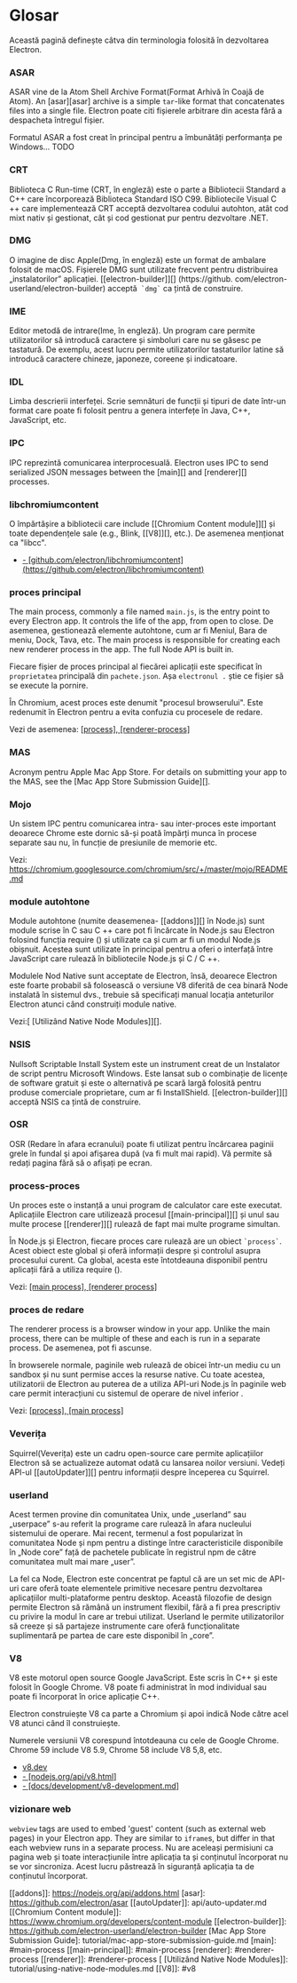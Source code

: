 # Glosar

Această pagină definește câtva din terminologia folosită în dezvoltarea Electron.

### ASAR

ASAR vine de la Atom Shell Archive Format(Format Arhivă în Coajă de Atom). An [asar][asar] archive is a simple `tar`-like format that concatenates files into a single file. Electron poate citi fișierele arbitrare din acesta fără a despacheta întregul fișier.

Formatul ASAR a fost creat în principal pentru a îmbunătăți performanța pe Windows... TODO

### CRT

Biblioteca C Run-time (CRT, în engleză) este o parte a Bibliotecii Standard a C++ care încorporează Biblioteca Standard ISO C99. Bibliotecile Visual C ++ care implementează CRT acceptă dezvoltarea codului autohton, atât cod mixt nativ și gestionat, cât și cod gestionat pur pentru dezvoltare .NET.

### DMG

O imagine de disc Apple(Dmg, în engleză) este un format de ambalare folosit de macOS. Fișierele DMG sunt utilizate frecvent pentru distribuirea „instalatorilor” aplicației. [[electron-builder]][] (https://github. com/electron-userland/electron-builder) acceptă``  `dmg` `` ca țintă de construire.

### IME

Editor metodă de intrare(Ime, în engleză). Un program care permite utilizatorilor să introducă caractere și simboluri care nu se găsesc pe tastatură. De exemplu, acest lucru permite utilizatorilor tastaturilor latine să introducă caractere chineze, japoneze, coreene și indicatoare.

### IDL

Limba descrierii interfeței. Scrie semnături de funcții și tipuri de date într-un format care poate fi folosit pentru a genera interfețe în Java, C++, JavaScript, etc.

### IPC

IPC reprezintă comunicarea interprocesuală. Electron uses IPC to send serialized JSON messages between the [main][] and [renderer][] processes.

### libchromiumcontent

O împărtășire a bibliotecii care include [[Chromium Content module]][] și toate dependențele sale (e.g., Blink, [[V8]][], etc.). De asemenea menționat ca "libcc".

- [- \[github.com/electron/libchromiumcontent\](https://github.com/electron/libchromiumcontent)](https://github.com/electron/libchromiumcontent)

### proces principal

The main process, commonly a file named `main.js`, is the entry point to every Electron app. It controls the life of the app, from open to close. De asemenea, gestionează elemente autohtone, cum ar fi Meniul, Bara de meniu, Dock, Tava, etc. The main process is responsible for creating each new renderer process in the app. The full Node API is built in.

Fiecare fișier de proces principal al fiecărei aplicații este specificat în `proprietatea` principală din `pachete.json`. Așa `electronul .` știe ce fișier să se execute la pornire.

În Chromium, acest proces este denumit "procesul browserului". Este redenumit în Electron pentru a evita confuzia cu procesele de redare.

Vezi de asemenea: [[process]](#process),[ [renderer-process]](#renderer-process)

### MAS

Acronym pentru Apple Mac App Store. For details on submitting your app to the MAS, see the [Mac App Store Submission Guide][].

### Mojo

Un sistem IPC pentru comunicarea intra- sau inter-proces este important deoarece Chrome este dornic să-și poată împărți munca în procese separate sau nu, în funcție de presiunile de memorie etc.

Vezi: https://chromium.googlesource.com/chromium/src/+/master/mojo/README.md

### module autohtone

Module autohtone (numite deasemenea- [[addons]][] în Node.js) sunt module scrise în C sau C ++ care pot fi încărcate în Node.js sau Electron folosind funcția require () și utilizate ca și cum ar fi un modul Node.js obișnuit. Acestea sunt utilizate în principal pentru a oferi o interfață între JavaScript care rulează în bibliotecile Node.js și C / C ++.

Modulele Nod Native sunt acceptate de Electron, însă, deoarece Electron este foarte probabil să folosească o versiune V8 diferită de cea binară Node instalată în sistemul dvs., trebuie să specificați manual locația anteturilor Electron atunci când construiți module native.

Vezi:[ [Utilizând Native Node Modules]][].

### NSIS

Nullsoft Scriptable Install System este un instrument creat de un Instalator de script pentru Microsoft Windows. Este lansat sub o combinație de licențe de software gratuit și este o alternativă pe scară largă folosită pentru produse comerciale proprietare, cum ar fi InstallShield. [[electron-builder]][] acceptă NSIS ca țintă de construire.

### OSR

OSR (Redare în afara ecranului) poate fi utilizat pentru încărcarea paginii grele în fundal şi apoi afişarea după (va fi mult mai rapid). Vă permite să redați pagina fără să o afișați pe ecran.

### process-proces

Un proces este o instanță a unui program de calculator care este executat. Aplicațiile Electron care utilizează procesul [[main-principal]][] și unul sau multe procese [[renderer]][] rulează de fapt mai multe programe simultan.

În Node.js și Electron, fiecare proces care rulează are un obiect `` `process` ``. Acest obiect este global și oferă informații despre și controlul asupra procesului curent. Ca global, acesta este întotdeauna disponibil pentru aplicații fără a utiliza require ().

Vezi: [[main process]](#main-process),[ [renderer process]](#renderer-process)

### proces de redare

The renderer process is a browser window in your app. Unlike the main process, there can be multiple of these and each is run in a separate process. De asemenea, pot fi ascunse.

În browserele normale, paginile web rulează de obicei într-un mediu cu un sandbox și nu sunt permise acces la resurse native. Cu toate acestea, utilizatorii de Electron au puterea de a utiliza API-uri Node.js în paginile web care permit interacțiuni cu sistemul de operare de nivel inferior .

Vezi: [[process]](#process),[ [main process]](#main-process)

### Veverița

Squirrel(Veverița) este un cadru open-source care permite aplicațiilor Electron să se actualizeze automat odată cu lansarea noilor versiuni. Vedeți API-ul [[autoUpdater]][] pentru informații despre începerea cu Squirrel.

### userland

Acest termen provine din comunitatea Unix, unde „userland” sau „userpace” s-au referit la programe care rulează în afara nucleului sistemului de operare. Mai recent, termenul a fost popularizat în comunitatea Node și npm pentru a distinge între caracteristicile disponibile în „Node core” față de pachetele publicate în registrul npm de către comunitatea mult mai mare „user”.

La fel ca Node, Electron este concentrat pe faptul că are un set mic de API-uri care oferă toate elementele primitive necesare pentru dezvoltarea aplicațiilor multi-plataforme pentru desktop. Această filozofie de design permite Electron să rămână un instrument flexibil, fără a fi prea prescriptiv cu privire la modul în care ar trebui utilizat. Userland le permite utilizatorilor să creeze și să partajeze instrumente care oferă funcționalitate suplimentară pe partea de care este disponibil în „core”.

### V8

V8 este motorul open source Google JavaScript. Este scris în C++ și este folosit în Google Chrome. V8 poate fi administrat în mod individual sau poate fi încorporat în orice aplicație C++.

Electron construiește V8 ca parte a Chromium și apoi indică Node către acel V8 atunci când îl construiește.

Numerele versiunii V8 corespund întotdeauna cu cele de Google Chrome. Chrome 59 include V8 5.9, Chrome 58 include V8 5,8, etc.

- [v8.dev](https://v8.dev/)
- [- [nodejs.org/api/v8.html]](https://nodejs.org/api/v8.html)
- [- [docs/development/v8-development.md]](development/v8-development.md)

### vizionare web

`webview` tags are used to embed 'guest' content (such as external web pages) in your Electron app. They are similar to `iframe`s, but differ in that each webview runs in a separate process. Nu are aceleași permisiuni ca pagina web și toate interacțiunile între aplicația ta și conținutul încorporat nu se vor sincroniza. Acest lucru păstrează în siguranță aplicația ta de conținutul încorporat.

[[addons]]: https://nodejs.org/api/addons.html
[asar]: https://github.com/electron/asar
[[autoUpdater]]: api/auto-updater.md
[[Chromium Content module]]: https://www.chromium.org/developers/content-module
[[electron-builder]]: https://github.com/electron-userland/electron-builder
[Mac App Store Submission Guide]: tutorial/mac-app-store-submission-guide.md
[main]: #main-process
[[main-principal]]: #main-process
[renderer]: #renderer-process
[[renderer]]: #renderer-process
[ [Utilizând Native Node Modules]]: tutorial/using-native-node-modules.md
[[V8]]: #v8
